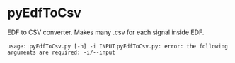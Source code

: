 # pyEdfToCsv
EDF to CSV converter. Makes many .csv for each signal inside EDF.



`usage: pyEdfToCsv.py [-h] -i INPUT`
`pyEdfToCsv.py: error: the following arguments are required: -i/--input`

